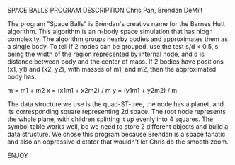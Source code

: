 SPACE BALLS PROGRAM DESCRIPTION
Chris Pan, 
Brendan DeMilt


The program "Space Balls" is Brendan's creative name for the Barnes Hutt
algorithm. This algorithm is an n-body space simulation that has nlogn complexity.
The algorithm groups nearby bodies and approximates them as a single body.
To tell if 2 nodes can be grouped, use the test s/d < 0.5, s being the width of 
the region represented by internal node, and d is distance between body and the
center of mass. If 2 bodies have positions (x1, y1) and (x2, y2), with masses 
of m1, and m2, then the approximated body has:

m = m1 + m2
x = (x1m1 + x2m2) / m
y = (y1m1 + y2m2) / m

The data structure we use is the quad-ST-tree, the node has a planet, and its 
corresponding square representing 2d space. The root node represents the whole
plane, with children splitting it up evenly into 4 squares. The symbol table
works well, bc we need to store 2 different objects and build a data structure.
We chose this program because Brendan is a space fanatic and also an oppressive
dictator that wouldn't let Chris do the smooth zoom.


ENJOY 
